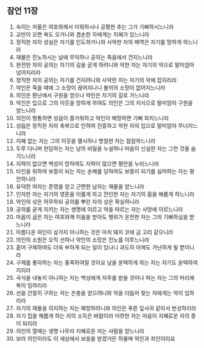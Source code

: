 ## 잠언 11장
1. 속이는 저울은 여호와께서 미워하시나 공평한 추는 그가 기뻐하시느니라
2. 교만이 오면 욕도 오거니와 겸손한 자에게는 지혜가 있느니라
3. 정직한 자의 성실은 자기를 인도하거니와 사악한 자의 패역은 자기를 망하게 하느니라
4. 재물은 진노하시는 날에 무익하나 공의는 죽음에서 건지느니라
5. 완전한 자의 공의는 자기의 길을 곧게 하려니와 악한 자는 자기의 악으로 말미암아 넘어지리라
6. 정직한 자의 공의는 자기를 건지려니와 사악한 자는 자기의 악에 잡히리라
7. 악인은 죽을 때에 그 소망이 끊어지나니 불의의 소망이 없어지느니라
8. 의인은 환난에서 구원을 얻으나 악인은 자기의 길로 가느니라
9. 악인은 입으로 그의 이웃을 망하게 하여도 의인은 그의 지식으로 말미암아 구원을 얻느니라
10. 의인이 형통하면 성읍이 즐거워하고 악인이 패망하면 기뻐 외치느니라
11. 성읍은 정직한 자의 축복으로 인하여 진흥하고 악한 자의 입으로 말미암아 무너지느니라
12. 지혜 없는 자는 그의 이웃을 멸시하나 명철한 자는 잠잠하느니라
13. 두루 다니며 한담하는 자는 남의 비밀을 누설하나 마음이 신실한 자는 그런 것을 숨기느니라
14. 지략이 없으면 백성이 망하여도 지략이 많으면 평안을 누리느니라
15. 타인을 위하여 보증이 되는 자는 손해를 당하여도 보증이 되기를 싫어하는 자는 평안하니라
16. 유덕한 여자는 존영을 얻고 근면한 남자는 재물을 얻느니라
17. 인자한 자는 자기의 영혼을 이롭게 하고 잔인한 자는 자기의 몸을 해롭게 하느니라
18. 악인의 삯은 허무하되 공의를 뿌린 자의 상은 확실하니라
19. 공의를 굳게 지키는 자는 생명에 이르고 악을 따르는 자는 사망에 이르느니라
20. 마음이 굽은 자는 여호와께 미움을 받아도 행위가 온전한 자는 그의 기뻐하심을 받느니라
22. 아름다운 여인이 삼가지 아니하는 것은 마치 돼지 코에 금 고리 같으니라
23. 의인의 소원은 오직 선하나 악인의 소망은 진노를 이루느니라
24. 흩어 구제하여도 더욱 부하게 되는 일이 있나니 과도히 아껴도 가난하게 될 뿐이니라
25. 구제를 좋아하는 자는 풍족하여질 것이요 남을 윤택하게 하는 자는 자기도 윤택하여지리라
26. 곡식을 내놓지 아니하는 자는 백성에게 저주를 받을 것이나 파는 자는 그의 머리에 복이 임하리라
27. 선을 간절히 구하는 자는 은총을 얻으려니와 악을 더듬어 찾는 자에게는 악이 임하리라
28. 자기의 재물을 의지하는 자는 패망하려니와 의인은 푸른 잎사귀 같아서 번성하리라
29. 자기 집을 해롭게 하는 자의 소득은 바람이라 미련한 자는 마음이 지혜로운 자의 종이 되리라
30. 의인의 열매는 생명 나무라 지혜로운 자는 사람을 얻느니라
31. 보라 의인이라도 이 세상에서 보응을 받겠거든 하물며 악인과 죄인이리요